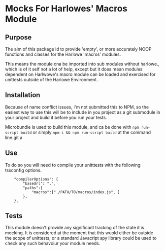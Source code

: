 # Mocks For Harlowes' Macros Module

## Purpose

The aim of this package id to provide 'empty', or more accurately
NOOP functions and classes for the Harlowe 'macros' modules.

This means the module cna be imported into sub modules without
harlowe., which is of it self not a lot of help, except but it
does mean modules dependent on Harlwowe's macro module can be
loaded and exercised for unittests outside of the Harlowe
Environment.

## Installation

Because of name conflict issues, I'm not submitted this to NPM, so
the easiest way to use this will be to include in you project as
a git submodule in your project and build it before you run your 
tests.

Microbundle is used to build this module, and ca be done with 
`npm run-script build` or simply
`npm i && npm run-script build` at the command line.git a

## Use

To do so you will need to compile your unitttests with
the following tssconfig options.

```
    "compilerOptions": {
        "baseUrl": ".",
        "paths":{
            "macros":["./PATH/TO/macros/index.js", ]
        },
    },
```

## Tests

This module doesn't provide any significant tracking of the state it
is mocking. It is considered at the moment that this wuold either be 
outside the scope of unittests, or a standard Javacript spy library
could be used to check any such behavoiur your module needs.